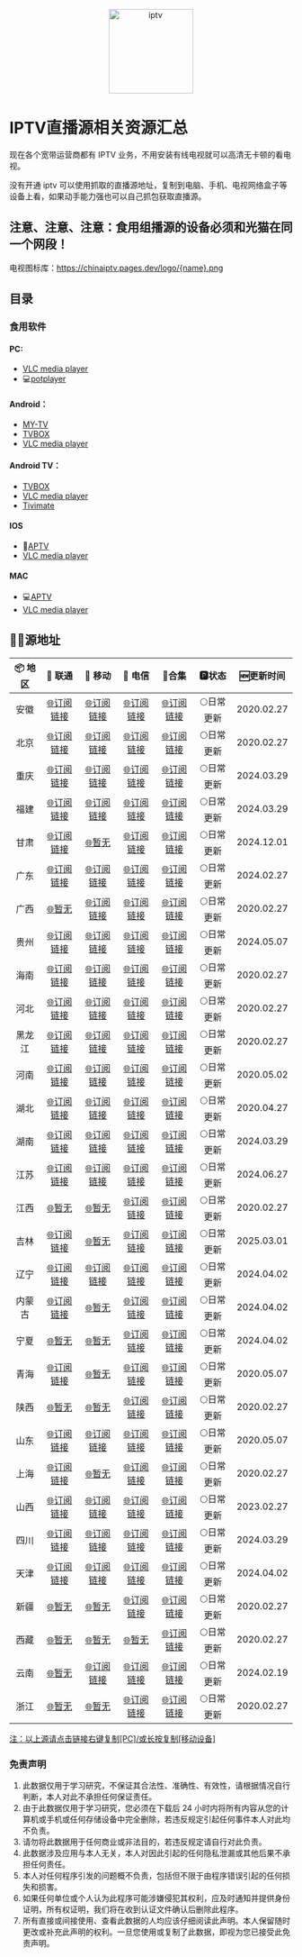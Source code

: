 <p align="center"><img src="https://github.com/xisohi/xhysOSC/blob/master/image/IPTV.jpg" alt="iptv" width="auto" height="150"></p>

# IPTV直播源相关资源汇总

现在各个宽带运营商都有 IPTV 业务，不用安装有线电视就可以高清无卡顿的看电视。

没有开通 iptv 可以使用抓取的直播源地址，复制到电脑、手机、电视网络盒子等设备上看，如果动手能力强也可以自己抓包获取直播源。

## 注意、注意、注意：食用组播源的设备必须和光猫在同一个网段！

电视图标库：https://chinaiptv.pages.dev/logo/{name}.png

## 目录

### 食用软件

#### PC:
- [VLC media player](https://www.videolan.org/vlc/)
- 💻[potplayer](https://potplayer.org/)

#### Android：
- [MY-TV](https://gitee.com/lizongying/my-tv/releases)
- [TVBOX](https://github.com/o0HalfLife0o/TVBoxOSC/releases)
- [VLC media player](https://www.videolan.org/vlc/download-android.html)

#### Android TV：
- [TVBOX](https://github.com/o0HalfLife0o/TVBoxOSC/releases)
- [VLC media player](https://www.videolan.org/vlc/download-android.html)
- [Tivimate](https://tivimates.com/download-apk-tivimate-iptv-player/)

#### IOS
- 📱[APTV](https://apps.apple.com/cn/app/aptv/id1630403500)
- [VLC media player](https://www.videolan.org/vlc/download-ios.html)

#### MAC
- 💻[APTV](https://apps.apple.com/cn/app/aptv/id1630403500)
- [VLC media player](https://www.videolan.org/vlc/download-ios.html)

## 🏄‍♀️源地址


|     📦 地区      |     🔗 联通      |     🔗 移动      |                                                               🔗 电信                                                               |          🔗合集                          |   🅿状态   |   🆕更新时间   |
| :-------------: | :-------------: | :-------------: |:---------------------------------------------------------------------------------------------------------------------------------:| :----------------------------------------: | :-------: |:----------:|
| 安徽 | [🌐订阅链接](https://chinaiptv.pages.dev/anhui/unicom.txt) | [🌐订阅链接](https://chinaiptv.pages.dev/anhui/mobile.txt) |    [🌐订阅链接](https://chinaiptv.pages.dev/anhui/telecom.txt)     | [🌐订阅链接](https://chinaiptv.pages.dev/anhui/anhui.txt) | 🌕日常更新 | 2020.02.27 |
|  北京   | [🌐订阅链接](https://chinaiptv.pages.dev/beijing/unicom.txt) | [🌐订阅链接](https://chinaiptv.pages.dev/beijing/mobile.txt) |   [🌐订阅链接](https://chinaiptv.pages.dev/beijing/telecom.txt)    | [🌐订阅链接](https://chinaiptv.pages.dev/beijing/beijing.txt) | 🌕日常更新 | 2020.02.27 |
|  重庆   | [🌐订阅链接](https://chinaiptv.pages.dev/chongqing/unicom.txt) | [🌐订阅链接](https://chinaiptv.pages.dev/chongqing/mobile.txt) |  [🌐订阅链接](https://chinaiptv.pages.dev/chongqing/telecom.txt)   | [🌐订阅链接](https://chinaiptv.pages.dev/chongqing/chongqing.txt) | 🌕日常更新 | 2024.03.29 |
|  福建   | [🌐订阅链接](https://chinaiptv.pages.dev/fujian/unicom.txt) | [🌐订阅链接](https://chinaiptv.pages.dev/fujian/mobile.txt) |    [🌐订阅链接](https://chinaiptv.pages.dev/fujian/telecom.txt)    | [🌐订阅链接](https://chinaiptv.pages.dev/fujian/fujian.txt) | 🌕日常更新 | 2024.03.29 |
|  甘肃   | [🌐订阅链接](https://chinaiptv.pages.dev/gansu/unicom.txt) | [🌐暂无](https://chinaiptv.pages.dev/gansu/mobile.txt) |    [🌐订阅链接](https://chinaiptv.pages.dev/gansu/telecom.txt)     | [🌐订阅链接](https://chinaiptv.pages.dev/gansu/gansu.txt) | 🌕日常更新 | 2024.12.01 |
|  广东   | [🌐订阅链接](https://chinaiptv.pages.dev/guangdong/unicom.txt) | [🌐订阅链接](https://chinaiptv.pages.dev/guangdong/mobile.txt) |  [🌐订阅链接](https://chinaiptv.pages.dev/guangdong/telecom.txt)   | [🌐订阅链接](https://chinaiptv.pages.dev/guangdong/guangdong.txt) | 🌕日常更新 | 2024.02.27 |
|  广西   | [🌐暂无](https://chinaiptv.pages.dev/guangxi/unicom.txt) | [🌐订阅链接](https://chinaiptv.pages.dev/guangxi/mobile.txt) |   [🌐订阅链接](https://chinaiptv.pages.dev/guangxi/telecom.txt)    | [🌐订阅链接](https://chinaiptv.pages.dev/guangxi/guangxi.txt) | 🌕日常更新 | 2020.02.27 |
|  贵州   | [🌐订阅链接](https://chinaiptv.pages.dev/guizhou/unicom.txt) | [🌐订阅链接](https://chinaiptv.pages.dev/guizhou/mobile.txt) |   [🌐订阅链接](https://chinaiptv.pages.dev/guizhou/telecom.txt)    | [🌐订阅链接](https://chinaiptv.pages.dev/guizhou/guizhou.txt) | 🌕日常更新 | 2024.05.07 |
|  海南   | [🌐订阅链接](https://chinaiptv.pages.dev/hainan/unicom.txt) | [🌐订阅链接](https://chinaiptv.pages.dev/hainan/mobile.txt) |    [🌐订阅链接](https://chinaiptv.pages.dev/hainan/telecom.txt)    | [🌐订阅链接](https://chinaiptv.pages.dev/hainan/hainan.txt) | 🌕日常更新 | 2020.02.27 |
|  河北   | [🌐订阅链接](https://chinaiptv.pages.dev/hebei/unicom.txt) | [🌐订阅链接](https://chinaiptv.pages.dev/hebei/mobile.txt) |    [🌐订阅链接](https://chinaiptv.pages.dev/hebei/telecom.txt)     | [🌐订阅链接](https://chinaiptv.pages.dev/hebei/hebei.txt) | 🌕日常更新 | 2020.02.27 |
|  黑龙江   | [🌐订阅链接](https://chinaiptv.pages.dev/heilongjiang/unicom.txt) | [🌐订阅链接](https://chinaiptv.pages.dev/heilongjiang/mobile.txt) | [🌐订阅链接](https://chinaiptv.pages.dev/heilongjiang/telecom.txt) | [🌐订阅链接](https://chinaiptv.pages.dev/heilongjiang/heilongjiang.txt) | 🌕日常更新 | 2020.02.27 |
|  河南   | [🌐订阅链接](https://chinaiptv.pages.dev/henan/unicom.txt) | [🌐订阅链接](https://chinaiptv.pages.dev/henan/mobile.txt) |    [🌐订阅链接](https://chinaiptv.pages.dev/henan/telecom.txt)     | [🌐订阅链接](https://chinaiptv.pages.dev/henan/henan.txt) | 🌕日常更新 | 2020.05.02 |
|  湖北   | [🌐订阅链接](https://chinaiptv.pages.dev/hubei/unicom.txt) | [🌐订阅链接](https://chinaiptv.pages.dev/hubei/mobile.txt) |    [🌐订阅链接](https://chinaiptv.pages.dev/hubei/telecom.txt)     | [🌐订阅链接](https://chinaiptv.pages.dev/hubei/hubei.txt) | 🌕日常更新 | 2020.04.27 |
|  湖南   | [🌐订阅链接](https://chinaiptv.pages.dev/hunan/unicom.txt) | [🌐订阅链接](https://chinaiptv.pages.dev/hunan/mobile.txt) |    [🌐订阅链接](https://chinaiptv.pages.dev/hunan/telecom.txt)     | [🌐订阅链接](https://chinaiptv.pages.dev/hunan/hunan.txt) | 🌕日常更新 | 2024.03.29 |
|  江苏   | [🌐订阅链接](https://chinaiptv.pages.dev/jiangsu/unicom.txt) | [🌐订阅链接](https://chinaiptv.pages.dev/jiangsu/mobile.txt) |   [🌐订阅链接](https://chinaiptv.pages.dev/jiangsu/telecom.txt)    | [🌐订阅链接](https://chinaiptv.pages.dev/jiangsu/jiangsu.txt) | 🌕日常更新 | 2024.06.27 |
|  江西   | [🌐暂无](https://chinaiptv.pages.dev/jiangxi/unicom.txt) | [🌐暂无](https://chinaiptv.pages.dev/jiangxi/mobile.txt) |   [🌐订阅链接](https://chinaiptv.pages.dev/jiangxi/telecom.txt)    | [🌐订阅链接](https://chinaiptv.pages.dev/jiangxi/jiangxi.txt) | 🌕日常更新 | 2020.02.27 |
|  吉林   | [🌐订阅链接](https://chinaiptv.pages.dev/jilin/unicom.txt) | [🌐暂无](https://chinaiptv.pages.dev/jilin/mobile.txt) |    [🌐订阅链接](https://chinaiptv.pages.dev/jilin/telecom.txt)     | [🌐订阅链接](https://chinaiptv.pages.dev/jilin) | 🌕日常更新 | 2025.03.01 |
|  辽宁   | [🌐订阅链接](https://chinaiptv.pages.dev/liaoning/unicom.txt) | [🌐订阅链接](https://chinaiptv.pages.dev/liaoning/mobile.txt) |    [🌐订阅链接](https://chinaiptv.pages.dev/liaoning/telecom.txt)    | [🌐订阅链接](https://chinaiptv.pages.dev/liaoning/liaoning.txt) | 🌕日常更新 | 2024.04.02 |
|  内蒙古   | [🌐订阅链接](https://chinaiptv.pages.dev/neimenggu/unicom.txt) | [🌐暂无](https://chinaiptv.pages.dev/neimenggu/mobile.txt) |   [🌐订阅链接](https://chinaiptv.pages.dev/neimenggu/telecom.txt)    | [🌐订阅链接](https://chinaiptv.pages.dev/neimenggu/neimenggu.txt) | 🌕日常更新 | 2024.04.02 |
|  宁夏   | [🌐暂无](https://chinaiptv.pages.dev/ningxia/unicom.txt) | [🌐暂无](https://chinaiptv.pages.dev/ningxia/mobile.txt) |    [🌐订阅链接](https://chinaiptv.pages.dev/ningxia/telecom.txt)     | [🌐订阅链接](https://chinaiptv.pages.dev/ningxia/ningxia.txt) | 🌕日常更新 | 2024.04.02 |
|  青海   | [🌐订阅链接](https://chinaiptv.pages.dev/qinghai/unicom.txt) | [🌐暂无](https://chinaiptv.pages.dev/qinghai/mobile.txt) |    [🌐订阅链接](https://chinaiptv.pages.dev/qinghai/telecom.txt)     | [🌐订阅链接](https://chinaiptv.pages.dev/qinghai/qinghai.txt) | 🌕日常更新 | 2020.05.07 |
|  陕西   | [🌐暂无](https://chinaiptv.pages.dev/shan3xi/unicom.txt) | [🌐暂无](https://chinaiptv.pages.dev/shan3xi/mobile.txt) |    [🌐订阅链接](https://chinaiptv.pages.dev/shan3xi/telecom.txt)     | [🌐订阅链接](https://chinaiptv.pages.dev/xhan3xi/shan3xi.txt) | 🌕日常更新 | 2020.02.27 |
|  山东   | [🌐订阅链接](https://chinaiptv.pages.dev/shandong/unicom.txt) | [🌐订阅链接](https://chinaiptv.pages.dev/shandong/mobile.txt) |   [🌐订阅链接](https://chinaiptv.pages.dev/shandong/telecom.txt)   | [🌐订阅链接](https://chinaiptv.pages.dev/shandong/shandong.txt) | 🌕日常更新 | 2020.05.07 |
|  上海   | [🌐订阅链接](https://chinaiptv.pages.dev/shanghai/unicom.txt) | [🌐暂无](https://chinaiptv.pages.dev/shanghai/mobile.txt) |   [🌐订阅链接](https://chinaiptv.pages.dev/shanghai/telecom.txt)   | [🌐订阅链接](https://chinaiptv.pages.dev/shanghai/shanghai.txt) | 🌕日常更新 | 2020.02.27 |
|  山西   | [🌐订阅链接](https://chinaiptv.pages.dev/shanxi/unicom.txt) | [🌐订阅链接](https://chinaiptv.pages.dev/shanxi/mobile.txt) |    [🌐订阅链接](https://chinaiptv.pages.dev/shanxi/telecom.txt)    | [🌐订阅链接](https://chinaiptv.pages.dev/shanxi/shanxi.txt) | 🌕日常更新 | 2023.02.27 |
|  四川   | [🌐订阅链接](https://chinaiptv.pages.dev/sichuan/unicom.txt) | [🌐订阅链接](https://chinaiptv.pages.dev/sichuan/mobile.txt) |   [🌐订阅链接](https://chinaiptv.pages.dev/sichuan/telecom.txt)    | [🌐订阅链接](https://chinaiptv.pages.dev/sichuan/sichuan.txt) | 🌕日常更新 | 2024.03.29 |
|  天津   | [🌐订阅链接](https://chinaiptv.pages.dev/tianjin/unicom.txt) | [🌐订阅链接](https://chinaiptv.pages.dev/tianjin/mobile.txt) |    [🌐订阅链接](https://chinaiptv.pages.dev/tianjin/telecom.txt)     | [🌐订阅链接](https://chinaiptv.pages.dev/tianjin/tianjin.txt) | 🌕日常更新 | 2024.04.02 |
|  新疆   | [🌐暂无](https://chinaiptv.pages.dev/xinjiang/unicom.txt) | [🌐暂无](https://chinaiptv.pages.dev/xinjiang/mobile.txt) |   [🌐订阅链接](https://chinaiptv.pages.dev/xinjiang/telecom.txt)   | [🌐订阅链接](https://chinaiptv.pages.dev/xingjiang/xinjiang.txt) | 🌕日常更新 | 2020.02.27 |
|  西藏   | [🌐暂无](https://chinaiptv.pages.dev/xizang/unicom.txt) | [🌐暂无](https://chinaiptv.pages.dev/xizang/mobile.txt) |    [🌐暂无](https://chinaiptv.pages.dev/xizang/telecom.txt)    | [🌐订阅链接](https://chinaiptv.pages.dev/xizangxizang.txt) | 🌕日常更新 | 2020.02.27 |
|  云南   | [🌐暂无](https://chinaiptv.pages.dev/yunnan/unicom.txt) | [🌐订阅链接](https://chinaiptv.pages.dev/yunnan/mobile.txt) |    [🌐订阅链接](https://chinaiptv.pages.dev/yunnan/telecom.txt)    | [🌐订阅链接](https://chinaiptv.pages.dev/yunnan/yunnan.txt) | 🌕日常更新 | 2024.02.19 |
|  浙江   | [🌐暂无](https://chinaiptv.pages.dev/zhejiang/unicom.txt) | [🌐暂无](https://chinaiptv.pages.dev/zhejiang/mobile.txt) |   [🌐订阅链接](https://chinaiptv.pages.dev/zhejiang/telecom.txt)   | [🌐订阅链接](https://chinaiptv.pages.dev/zhejiang/zhejiang.txt) | 🌕日常更新 | 2020.02.27 |

<u>注：以上源请点击链接右键复制[PC]/或长按复制[移动设备]</u>

### 免责声明
1. 此数据仅用于学习研究，不保证其合法性、准确性、有效性，请根据情况自行判断，本人对此不承担任何保证责任。
2. 由于此数据仅用于学习研究，您必须在下载后 24 小时内将所有内容从您的计算机或手机或任何存储设备中完全删除，若违反规定引起任何事件本人对此均不负责。
3. 请勿将此数据用于任何商业或非法目的，若违反规定请自行对此负责。
4. 此数据涉及应用与本人无关，本人对因此引起的任何隐私泄漏或其他后果不承担任何责任。
5. 本人对任何程序引发的问题概不负责，包括但不限于由程序错误引起的任何损失和损害。
6. 如果任何单位或个人认为此程序可能涉嫌侵犯其权利，应及时通知并提供身份证明，所有权证明，我们将在收到认证文件确认后删除此程序。
7. 所有直接或间接使用、查看此数据的人均应该仔细阅读此声明。本人保留随时更改或补充此声明的权利。一旦您使用或复制了此数据，即视为您已接受此免责声明。


